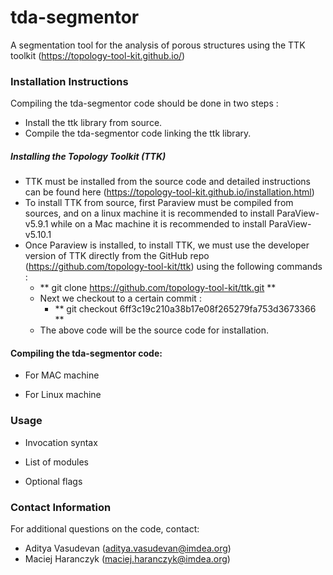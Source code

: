 # tda-segmentor
A segmentation tool for the analysis of porous structures 
using the TTK toolkit (https://topology-tool-kit.github.io/)

### Installation Instructions
Compiling the tda-segmentor code should be done in two steps :

* Install the ttk library from source.
* Compile the tda-segmentor code linking the ttk library.

##### Installing the Topology Toolkit (TTK)
* TTK must be installed from the source code and detailed instructions
  can be found here (https://topology-tool-kit.github.io/installation.html)
* To install TTK from source, first Paraview must be compiled from sources, 
  and on a linux machine it is recommended to install ParaView-v5.9.1
  while on a Mac machine it is recommended to install ParaView-v5.10.1
* Once Paraview is installed, to install TTK, we must use the developer version 
  of TTK directly from the GitHub repo (https://github.com/topology-tool-kit/ttk) 
  using the following commands :
  * ** git clone https://github.com/topology-tool-kit/ttk.git **
  * Next we checkout to a certain commit :
     * ** git checkout 6ff3c19c210a38b17e08f265279fa753d3673366 **
  * The above code will be the source code for installation. 

#### Compiling the tda-segmentor code: 
* For MAC machine

* For Linux machine

### Usage
* Invocation syntax

* List of modules

* Optional flags

### Contact Information

For additional questions on the code, contact: 

* Aditya Vasudevan (aditya.vasudevan@imdea.org)
* Maciej Haranczyk (maciej.haranczyk@imdea.org)


  
